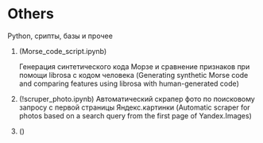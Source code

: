 # Others
Python, срипты, базы и прочее

1. (Morse_code_script.ipynb)

    Генерация синтетического кода Морзе и сравнение признаков при помощи librosa с кодом человека
    (Generating synthetic Morse code and comparing features using librosa with human-generated code)

2. (!scruper_photo.ipynb)
   Автоматический скрапер фото по поисковому запросу с первой страницы Яндекс.картинки
   (Automatic scraper for photos based on a search query from the first page of Yandex.Images)

3. ()



